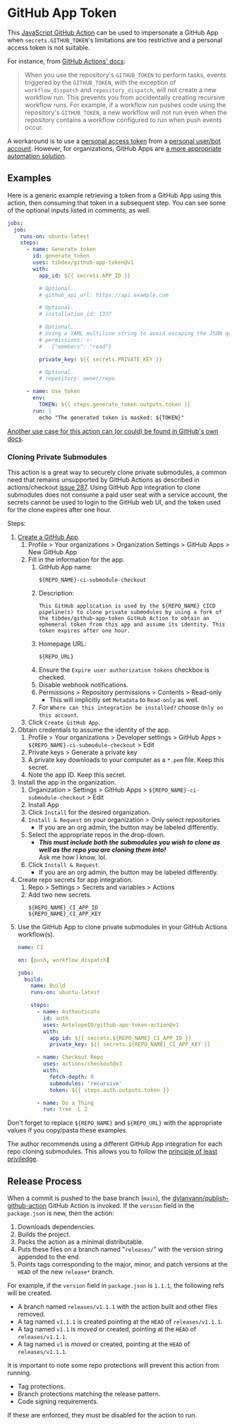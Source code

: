# GitHub App Token
This [JavaScript GitHub Action](https://help.github.com/en/actions/building-actions/about-actions#javascript-actions) can be used to impersonate a GitHub App when `secrets.GITHUB_TOKEN`'s limitations are too restrictive and a personal access token is not suitable.

For instance, from [GitHub Actions' docs](https://docs.github.com/en/actions/using-workflows/triggering-a-workflow#triggering-a-workflow-from-a-workflow):

> When you use the repository's `GITHUB_TOKEN` to perform tasks, events triggered by the `GITHUB_TOKEN`, with the exception of `workflow_dispatch` and `repository_dispatch`, will not create a new workflow run.
> This prevents you from accidentally creating recursive workflow runs.
> For example, if a workflow run pushes code using the repository's `GITHUB_TOKEN`, a new workflow will not run even when the repository contains a workflow configured to run when push events occur.

A workaround is to use a [personal access token](https://help.github.com/en/github/authenticating-to-github/creating-a-personal-access-token-for-the-command-line) from a [personal user/bot account](https://help.github.com/en/github/getting-started-with-github/types-of-github-accounts#personal-user-accounts).
However, for organizations, GitHub Apps are [a more appropriate automation solution](https://developer.github.com/apps/differences-between-apps/#machine-vs-bot-accounts).

## Examples
Here is a generic example retrieving a token from a GitHub App using this action, then consuming that token in a subsequent step. You can see some of the optional inputs listed in comments, as well.
```yml
jobs:
  job:
    runs-on: ubuntu-latest
    steps:
      - name: Generate token
        id: generate_token
        uses: tibdex/github-app-token@v1
        with:
          app_id: ${{ secrets.APP_ID }}

          # Optional.
          # github_api_url: https://api.example.com

          # Optional.
          # installation_id: 1337

          # Optional.
          # Using a YAML multiline string to avoid escaping the JSON quotes.
          # permissions: >-
          #   {"members": "read"}

          private_key: ${{ secrets.PRIVATE_KEY }}

          # Optional.
          # repository: owner/repo

      - name: Use token
        env:
          TOKEN: ${{ steps.generate_token.outputs.token }}
        run: |
          echo "The generated token is masked: ${TOKEN}"
```

[Another use case for this action can (or could) be found in GitHub's own docs](https://web.archive.org/web/20230115194214/https://docs.github.com/en/issues/planning-and-tracking-with-projects/automating-your-project/automating-projects-using-actions#example-workflow-authenticating-with-a-github-app).

### Cloning Private Submodules
This action is a great way to securely clone private submodules, a common need that remains unsupported by GitHub Actions as described in actions/checkout [issue 287](https://github.com/actions/checkout/issues/287). Using GitHub App integration to clone submodules does not consume a paid user seat with a service account, the secrets cannot be used to login to the GitHub web UI, and the token used for the clone expires after one hour.

Steps:
1. [Create a GitHub App](https://docs.github.com/en/developers/apps/building-github-apps/creating-a-github-app).
    1. Profile > Your organizations > Organization Settings > GitHub Apps > New GitHub App
    1. Fill in the information for the app.
        1. GitHub App name:
            ```
            ${REPO_NAME}-ci-submodule-checkout
            ```
        1. Description:
            ```
            This GitHub application is used by the ${REPO_NAME} CICD pipeline(s) to clone private submodules by using a fork of the tibdex/github-app-token GitHub Action to obtain an ephemeral token from this app and assume its identity. This token expires after one hour.
            ```
        1. Homepage URL:
            ```
            ${REPO_URL}
            ```
        1. Ensure the `Expire user authorization tokens` checkbox is checked.
        1. Disable webhook notifications.
        1. Permissions > Repository permissions > Contents > Read-only
            - This will implicitly set `Metadata` to `Read-only` as well.
        1. For `Where can this integration be installed?` choose `Only on this account`.
    1. Click `Create GitHub App`.
1. Obtain credentials to assume the identity of the app.
    1. Profile > Your organizations > Developer settings > GitHub Apps > `${REPO_NAME}-ci-submodule-checkout` > Edit
    1. Private keys > Generate a private key
    1. A private key downloads to your computer as a `*.pem` file. Keep this secret.
    1. Note the app ID. Keep this secret.
1. Install the app in the organization.
    1. Organization > Settings > GitHub Apps > `${REPO_NAME}-ci-submodule-checkout` > Edit
    1. Install App
    1. Click `Install` for the desired organization.
    1. `Install & Request` on your organization > Only select repositories
        - If you are an org admin, the button may be labeled differently.
    1. Select the appropriate repos in the drop-down.
        - **_This must include both the submodules you wish to clone as well as the repo you are cloning them into!_**  
          Ask me how I know, lol.
    1. Click `Install & Request`.
        - If you are an org admin, the button may be labeled differently.
1. Create repo secrets for app integration.
    1. Repo > Settings > Secrets and variables > Actions
    1. Add two new secrets.
        ```
        ${REPO_NAME}_CI_APP_ID
        ${REPO_NAME}_CI_APP_KEY
        ```
1. Use the GitHub App to clone private submodules in your GitHub Actions workflow(s).
    ```yaml
    name: CI

    on: [push, workflow_dispatch]

    jobs:
      build:
        name: Build
        runs-on: ubuntu-latest

        steps:
          - name: Authenticate
            id: auth
            uses: AntelopeIO/github-app-token-action@v1
            with:
              app_id: ${{ secrets.${REPO_NAME}_CI_APP_ID }}
              private_key: ${{ secrets.${REPO_NAME}_CI_APP_KEY }}

          - name: Checkout Repo
            uses: actions/checkout@v3
            with:
              fetch-depth: 0
              submodules: 'recursive'
              token: ${{ steps.auth.outputs.token }}

          - name: Do a Thing
            run: tree -L 2
    ```

Don't forget to replace `${REPO_NAME}` and `${REPO_URL}` with the appropriate values if you copy/pasta these examples.

The author recommends using a different GitHub App integration for each repo cloning submodules. This allows you to follow the [principle of least priviledge](https://en.wikipedia.org/wiki/Principle_of_least_privilege).

## Release Process
When a commit is pushed to the base branch (`main`), the [dylanvann/publish-github-action](https://github.com/DylanVann/publish-github-action) GitHub Action is invoked. If the `version` field in the `package.json` is new, then the action:
1. Downloads dependencies.
1. Builds the project.
1. Packs the action as a minimal distributable.
1. Puts these files on a branch named "`releases/`" with the version string appended to the end.
1. Points tags corresponding to the major, minor, and patch versions at the `HEAD` of the new `release*` branch.

For example, if the `version` field in `package.json` is `1.1.1`, the following refs will be created.
- A branch named `releases/v1.1.1` with the action built and other files removed.
- A tag named `v1.1.1` is created pointing at the `HEAD` of `releases/v1.1.1`.
- A tag named `v1.1` is _moved_ or created, pointing at the `HEAD` of `releases/v1.1.1`.
- A tag named `v1` is _moved_ or created, pointing at the `HEAD` of `releases/v1.1.1`.

It is important to note some repo protections will prevent this action from running.
- Tag protections.
- Branch protections matching the release pattern.
- Code signing requirements.

If these are enforced, they must be disabled for the action to run.
